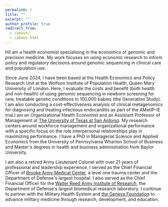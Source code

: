 ```yaml
---
permalink: /
title: ""
excerpt: ""
author_profile: true
redirect_from: 
  - /about/
  - /about.html
---
```


HiI am a health economist specialising in the economics of genomic and precision medicine. My work focuses on using economic research to inform policy and regulatory decisions around genomic sequencing in clinical care and population use. 

Since June 2024, I have been based at the Health Economics and Policy Research Unit at the Wolfson Institute of Population Health, Queen Mary University of London. Here, I evaluate the costs and benefit (both health and non-health) of using genomic sequencing in newborn screening for rare, treatable genetic conditions in 100,000 babies (the Generation Study). I am also conducting a cost-effectiveness analysis of clinical metagenomics for diagnosing and treating infectious endocarditis as part of the AMetIP-IE trial.I am an Organizational Health Economist and an Assistant Professor of Management at [The University of Texas at San Antonio](https://www.utsa.edu/). My research centers around workforce management and organizational performance with a specific focus on the role interpersonal relationships play in maximizing performance. I have a PhD in Managerial Science and Applied Economics from the University of Pennsylvania Wharton School of Business and Master's degrees in health and business administration from Baylor University. 

 I am also a retired Army Lieutenant Colonel with over 21 years of professional and leadership experience. I served as the Chief Financial Officer of [Brooke Army Medical Center](https://bamc.tricare.mil/About-Us), a level one trauma center and the Department of Defense's largest hospital. I also served as the Chief Financial Officer for the [Walter Reed Army Institute of Research](http://www.wrair.army.mil/), the Department of Defense's largest biomedical research laboratory. I continue to partner with the Military Health System and [the Geneva Foundation](https://genevausa.org/) to advance military medicine through research, development, and education.
 
